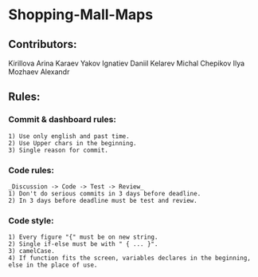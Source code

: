 # Shopping-Mall-Maps

## Contributors:
  Kirillova Arina
  Karaev Yakov
  Ignatiev Daniil
  Kelarev Michal
  Chepikov Ilya
  Mozhaev Alexandr

## Rules:
  ### Commit & dashboard rules: 
    1) Use only english and past time.
    2) Use Upper chars in the beginning.
    3) Single reason for commit.

  ### Code rules: 
    _Discussion -> Code -> Test -> Review_ 
    1) Don't do serious commits in 3 days before deadline. 
    2) In 3 days before deadline must be test and review. 

  ### Code style: 
    1) Every figure "{" must be on new string. 
    2) Single if-else must be with " { ... }". 
    3) camelCase. 
    4) If function fits the screen, variables declares in the beginning, else in the place of use.
